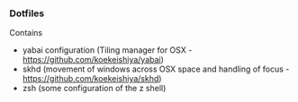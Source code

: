 ### Dotfiles

Contains

- yabai configuration (Tiling manager for OSX - https://github.com/koekeishiya/yabai)
- skhd (movement of windows across OSX space and handling of focus - https://github.com/koekeishiya/skhd)
- zsh (some configuration of the z shell)
